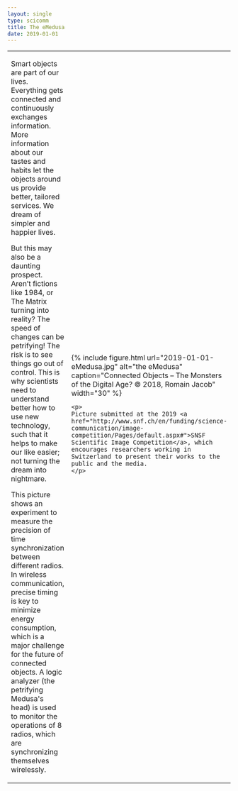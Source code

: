```yaml
---
layout: single
type: scicomm
title: The eMedusa
date: 2019-01-01
---
```


<table>
<tr>
<td>
    <p>Smart objects are part of our lives. Everything gets connected and continuously exchanges information. More information about our tastes and habits let the objects around us provide better, tailored services. We dream of simpler and happier lives.
    </p><p>
    But this may also be a daunting prospect. Aren’t fictions like 1984, or The Matrix turning into reality? The speed of changes can be petrifying! The risk is to see things go out of control. This is why scientists need to understand better how to use new technology, such that it helps to make our like easier; not turning the dream into nightmare.
    </p><p>
    This picture shows an experiment to measure the precision of time synchronization between different radios. In wireless communication, precise timing is key to minimize energy consumption, which is a major challenge for the future of connected objects. A logic analyzer (the petrifying Medusa's head) is used to monitor the operations of 8 radios, which are synchronizing themselves wirelessly.
    </p>
</td>
<td>
    {% include figure.html url="2019-01-01-eMedusa.jpg" alt="the eMedusa" caption="Connected Objects – The Monsters of the Digital Age? © 2018, Romain Jacob" width="30" %}

    <p>
    Picture submitted at the 2019 <a href="http://www.snf.ch/en/funding/science-communication/image-competition/Pages/default.aspx#">SNSF Scientific Image Competition</a>, which encourages researchers working in Switzerland to present their works to the public and the media.
    </p>
</td>
</tr>
</table>
